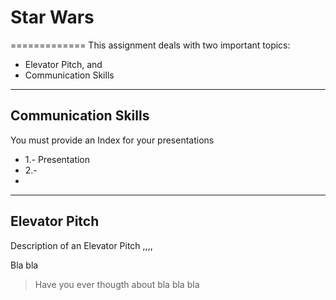 # Star Wars
=============
This assignment deals with two important topics:
* Elevator Pitch, and
* Communication Skills

---
## Communication Skills
You must provide an Index for your presentations

* 1.- Presentation
* 2.-
* 

---
## Elevator Pitch
Description of an Elevator Pitch ,,,,

Bla bla

> Have you ever thougth about bla bla bla


